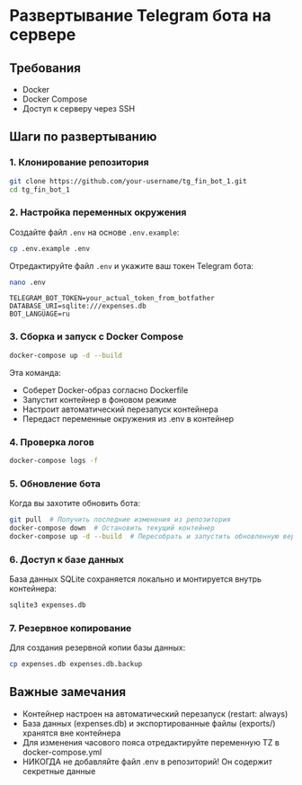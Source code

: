 # Развертывание Telegram бота на сервере

## Требования
- Docker
- Docker Compose
- Доступ к серверу через SSH

## Шаги по развертыванию

### 1. Клонирование репозитория
```bash
git clone https://github.com/your-username/tg_fin_bot_1.git
cd tg_fin_bot_1
```

### 2. Настройка переменных окружения
Создайте файл `.env` на основе `.env.example`:
```bash
cp .env.example .env
```

Отредактируйте файл `.env` и укажите ваш токен Telegram бота:
```bash
nano .env
```

```
TELEGRAM_BOT_TOKEN=your_actual_token_from_botfather
DATABASE_URI=sqlite:///expenses.db
BOT_LANGUAGE=ru
```

### 3. Сборка и запуск с Docker Compose
```bash
docker-compose up -d --build
```

Эта команда:
- Соберет Docker-образ согласно Dockerfile
- Запустит контейнер в фоновом режиме
- Настроит автоматический перезапуск контейнера
- Передаст переменные окружения из .env в контейнер

### 4. Проверка логов
```bash
docker-compose logs -f
```

### 5. Обновление бота
Когда вы захотите обновить бота:
```bash
git pull  # Получить последние изменения из репозитория
docker-compose down  # Остановить текущий контейнер
docker-compose up -d --build  # Пересобрать и запустить обновленную версию
```

### 6. Доступ к базе данных
База данных SQLite сохраняется локально и монтируется внутрь контейнера:
```bash
sqlite3 expenses.db
```

### 7. Резервное копирование
Для создания резервной копии базы данных:
```bash
cp expenses.db expenses.db.backup
```

## Важные замечания

- Контейнер настроен на автоматический перезапуск (restart: always)
- База данных (expenses.db) и экспортированные файлы (exports/) хранятся вне контейнера
- Для изменения часового пояса отредактируйте переменную TZ в docker-compose.yml
- НИКОГДА не добавляйте файл .env в репозиторий! Он содержит секретные данные 